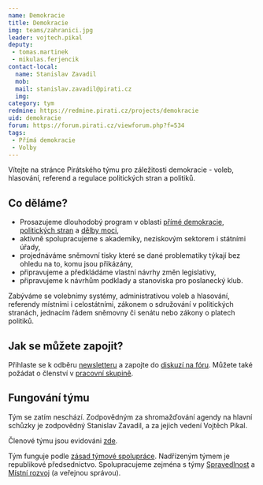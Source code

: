 ```yaml
---
name: Demokracie
title: Demokracie
img: teams/zahranici.jpg
leader: vojtech.pikal
deputy:
 - tomas.martinek
 - mikulas.ferjencik
contact-local:
  name: Stanislav Zavadil
  mob:
  mail: stanislav.zavadil@pirati.cz
  img: 
category: tym
redmine: https://redmine.pirati.cz/projects/demokracie
uid: demokracie
forum: https://forum.pirati.cz/viewforum.php?f=534
tags:
 - Přímá demokracie
 - Volby
---
```


Vítejte na stránce Pirátského týmu pro záležitosti demokracie - voleb, hlasování, referend a regulace politických stran a politiků.

Co děláme?
----------

* Prosazujeme dlouhodobý program v oblasti [přímé demokracie](/program/dlouhodoby/prima-demokracie/), [politických stran](/program/dlouhodoby/politicke-strany/) a [dělby moci](/program/dlouhodoby/delba-moci/),
* aktivně spolupracujeme s akademiky, neziskovým sektorem i státními úřady,
* projednáváme sněmovní tisky které se dané problematiky týkají bez ohledu na to, komu jsou přikázány,
* připravujeme a předkládáme vlastní návrhy změn legislativy, 
* připravujeme k návrhům podklady a stanoviska pro poslanecký klub.

Zabýváme se volebnímy systémy, administrativou voleb a hlasování, referendy místními i celostátními, zákonem o sdružování v politických stranách, jednacím řádem sněmovny či senátu nebo zákony o platech politiků.

Jak se můžete zapojit?
----------------------

Přihlaste se k odběru [newsletteru](https://nalodeni.pirati.cz/) a zapojte do [diskuzí na fóru](https://forum.pirati.cz/viewforum.php?f=534). Můžete také požádat o členství v [pracovní skupině](https://forum.pirati.cz/memberlist.php?mode=group&g=179).

Fungování týmu
---------------

Tým se zatím neschází. Zodpovědným za shromažďování agendy na hlavní schůzky je zodpovědný Stanislav Zavadil, a za jejich vedení Vojtěch Pikal.

Členové týmu jsou evidováni [zde](https://forum.pirati.cz/memberlist.php?mode=group&g=179).


Tým funguje podle [zásad týmové spolupráce](https://wiki.pirati.cz/rules/or_zatys). Nadřízeným týmem je republikové předsednictvo. Spolupracujeme zejména s týmy [Spravedlnost](/pripoj-se/spravedlnost/) a [Místní rozvoj](/pripoj-se/mistni-rozvoj/) (a veřejnou správou).
